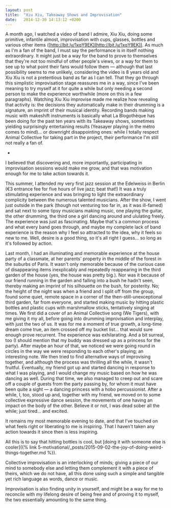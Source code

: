 ```yaml
---
layout: post
title:  "Xiu Xiu, Takeaway Shows and Improvisation"
date:   2014-12-30 14:13:12 +0200
---
```


A month ago, I watched a video of band I admire, Xiu Xiu, doing some primitive, infantile almost, improvisation with cups, glasses, bottles and various other items ([http://bit.ly/1xqY9EK](http://bit.ly/1xqY9EK)). As much as I'm a fan of the band, I must say the performance is in itself nothing extraordinary. It might just be a way for the band to prove to themselves that they're not too mindful of other people's views, or a way for them to see up to what point their fans would follow them — although that last possibility seems to me unlikely, considering the video is 8 years old and Xiu Xiu is not a pretentious band as far as I can tell. That they go through this simplistic improvisation stage reassures me in a way, since I've been meaning to try myself at it for quite a while but only needing a second person to make the experience worthwhile (more on this in a few paragraphs). Watching Xiu Xiu improvise made me realize how revealing that activity is: the decisions they automatically make in their drumming is a signature, an imprint of their musical identity. Recording bands making music with makeshift instruments is basically what La Blogothèque has been doing for the past ten years with its Takeaway shows, sometimes yielding surprisingly entertaining results (Yeasayer playing in the métro comes to mind)... or downright disappointing ones: while I totally respect Animal Collective for taking part in the project, their performance I'm still not really a fan of.

*

I believed that discovering and, more importantly, participating in improvisation sessions would make me grow, and that was motivation enough for me to take action towards it.

This summer, I attended my very first jazz session at the Edelweiss in Berlin (€3 entrance fee for five hours of live jazz; beat that!) It was a truly stimulating experience and was bringing to light the extraordinary complicity between the numerous talented musicians. After the show, I went just outside in the park (though not venturing too far in, as it was ill-famed) and sat next to some tipsy musicians making music, one playing the guitar, the other drumming, the third one a girl dancing around and ululating freely. The experience was just as fascinating. Maybe that's a common process and what every band goes through, and maybe my complete lack of band experience is the reason why I feel so attracted to the idea, why it feels so new to me. Well, desire is a good thing, so it's all right I guess... so long as it's followed by action.

Last month, I had an illuminating and memorable experience at the house party of a classmate, at her parents' property in the middle of the forest in the suburbs of Paris. It wasn't only memorable because of the curious case of disappearing items inexplicably and repeatedly reappearing in the third garden of the house (yes, the house was pretty big.). Nor was it because of our friend running in the garden and falling into a bush he hadn't seen, thereby making an imprint of his silhouette on the bush, for posterity. No; the height of the night was when a friend and I split off from the group, found some quiet, remote space in a corner of the then-still-unexceptional third garden, far from everyone, and started making music by hitting plastic bottles and plastic cups with marshmallow sticks, tentatively singing at times. We first did a cover of an Animal Collective song (We Tigers), with me giving it my all, before going into drumming improvisation and interplay, with just the two of us. It was for me a moment of true growth, a long-time dream come true, an item crossed off my bucket list... that would sure enough prove recurrent. The experience was exhilarating. And a bit surreal, too (I should mention that my buddy was dressed up as a princess for the party). After maybe an hour of that, we noticed we were going round in circles in the way we were responding to each other's playing; an interesting note. We then tried to find alternative ways of improvising together, and although the process was thrilling all the while, it wasn't fruitful. Eventually, my friend got up and started dancing in response to what I was playing, and I would change my music based on how he was dancing as well. During that time, we also managed to creep out and scare off a couple of guests from the party passing by, for whom it must have been quite a sight — a dancing princess with a hobo percussionist. After a while, I, too, stood up and, together with my friend, we moved on to some collective expressive dance session, the movements of one having an impact on the body of the other. Believe it or not, I was dead sober all the while; just tired... and excited.

It remains my most memorable evening to date, and that I've touched on what feels right or liberating to me is inspiring. That I haven't taken any action towards it since then is less inspiring.

All this is to say that hitting bottles is cool, but [doing it with someone else is cooler]({% link 5-motivational/_posts/2015-09-02-the-joy-of-doing-weird-things-together.md %}).

Collective improvisation is an interlocking of minds; giving a piece of our mind to somebody else and letting them complement it with a piece of theirs, which we do not have, all this done using such a simple and tangible yet rich language as words, dance or music.

Improvisation is also finding unity in yourself, and might be a way for me to reconcile with my lifelong desire of being free and of proving it to myself, the two essentially amounting to the same thing.